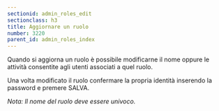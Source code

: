 ```yaml
---
sectionid: admin_roles_edit
sectionclass: h3
title: Aggiornare un ruolo
number: 3220
parent_id: admin_roles_index
---
```

Quando si aggiorna un ruolo è possibile modificarne il nome oppure le attività consentite agli utenti associati a quel ruolo.

Una volta modificato il ruolo confermare la propria identità inserendo la password e premere SALVA.

_Nota: Il nome del ruolo deve essere univoco._
